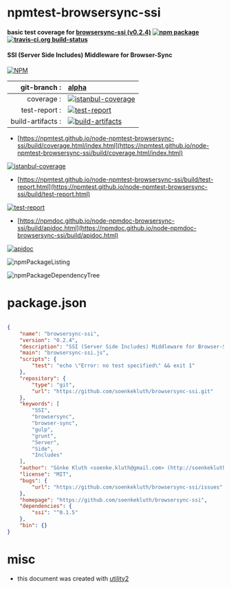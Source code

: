 # npmtest-browsersync-ssi

#### basic test coverage for  [browsersync-ssi (v0.2.4)](https://github.com/soenkekluth/browsersync-ssi)  [![npm package](https://img.shields.io/npm/v/npmtest-browsersync-ssi.svg?style=flat-square)](https://www.npmjs.org/package/npmtest-browsersync-ssi) [![travis-ci.org build-status](https://api.travis-ci.org/npmtest/node-npmtest-browsersync-ssi.svg)](https://travis-ci.org/npmtest/node-npmtest-browsersync-ssi)

#### SSI (Server Side Includes) Middleware for Browser-Sync

[![NPM](https://nodei.co/npm/browsersync-ssi.png?downloads=true&downloadRank=true&stars=true)](https://www.npmjs.com/package/browsersync-ssi)

| git-branch : | [alpha](https://github.com/npmtest/node-npmtest-browsersync-ssi/tree/alpha)|
|--:|:--|
| coverage : | [![istanbul-coverage](https://npmtest.github.io/node-npmtest-browsersync-ssi/build/coverage.badge.svg)](https://npmtest.github.io/node-npmtest-browsersync-ssi/build/coverage.html/index.html)|
| test-report : | [![test-report](https://npmtest.github.io/node-npmtest-browsersync-ssi/build/test-report.badge.svg)](https://npmtest.github.io/node-npmtest-browsersync-ssi/build/test-report.html)|
| build-artifacts : | [![build-artifacts](https://npmtest.github.io/node-npmtest-browsersync-ssi/glyphicons_144_folder_open.png)](https://github.com/npmtest/node-npmtest-browsersync-ssi/tree/gh-pages/build)|

- [https://npmtest.github.io/node-npmtest-browsersync-ssi/build/coverage.html/index.html](https://npmtest.github.io/node-npmtest-browsersync-ssi/build/coverage.html/index.html)

[![istanbul-coverage](https://npmtest.github.io/node-npmtest-browsersync-ssi/build/screenCapture.buildCi.browser.%252Ftmp%252Fbuild%252Fcoverage.lib.html.png)](https://npmtest.github.io/node-npmtest-browsersync-ssi/build/coverage.html/index.html)

- [https://npmtest.github.io/node-npmtest-browsersync-ssi/build/test-report.html](https://npmtest.github.io/node-npmtest-browsersync-ssi/build/test-report.html)

[![test-report](https://npmtest.github.io/node-npmtest-browsersync-ssi/build/screenCapture.buildCi.browser.%252Ftmp%252Fbuild%252Ftest-report.html.png)](https://npmtest.github.io/node-npmtest-browsersync-ssi/build/test-report.html)

- [https://npmdoc.github.io/node-npmdoc-browsersync-ssi/build/apidoc.html](https://npmdoc.github.io/node-npmdoc-browsersync-ssi/build/apidoc.html)

[![apidoc](https://npmdoc.github.io/node-npmdoc-browsersync-ssi/build/screenCapture.buildCi.browser.%252Ftmp%252Fbuild%252Fapidoc.html.png)](https://npmdoc.github.io/node-npmdoc-browsersync-ssi/build/apidoc.html)

![npmPackageListing](https://npmtest.github.io/node-npmtest-browsersync-ssi/build/screenCapture.npmPackageListing.svg)

![npmPackageDependencyTree](https://npmtest.github.io/node-npmtest-browsersync-ssi/build/screenCapture.npmPackageDependencyTree.svg)



# package.json

```json

{
    "name": "browsersync-ssi",
    "version": "0.2.4",
    "description": "SSI (Server Side Includes) Middleware for Browser-Sync",
    "main": "browsersync-ssi.js",
    "scripts": {
        "test": "echo \"Error: no test specified\" && exit 1"
    },
    "repository": {
        "type": "git",
        "url": "https://github.com/soenkekluth/browsersync-ssi.git"
    },
    "keywords": [
        "SSI",
        "browsersync",
        "browser-sync",
        "gulp",
        "grunt",
        "Server",
        "Side",
        "Includes"
    ],
    "author": "Sönke Kluth <soenke.kluth@gmail.com> (http://soenkekluth.com/)",
    "license": "MIT",
    "bugs": {
        "url": "https://github.com/soenkekluth/browsersync-ssi/issues"
    },
    "homepage": "https://github.com/soenkekluth/browsersync-ssi",
    "dependencies": {
        "ssi": "^0.1.5"
    },
    "bin": {}
}
```



# misc
- this document was created with [utility2](https://github.com/kaizhu256/node-utility2)
